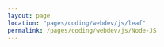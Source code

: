```yaml
---
layout: page
location: "pages/coding/webdev/js/leaf"
permalink: /pages/coding/webdev/js/Node-JS
---
```


